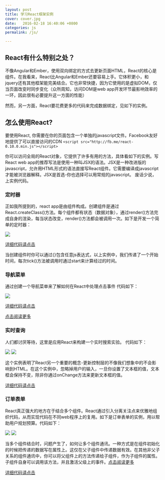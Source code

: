 ```yaml
---
layout: post
title: 学习React框架实例
cover: cover.jpg
date:   2016-02-18 16:40:06 +0800
categories: js
permalink: /js/

---
```


## React有什么特别之处？
不像Angular和Ember，使用双向绑定的方式去更新页面HTML，React的核心是组件。在我看来，React比Angular和Ember还要容易上手。它体积更小，和jquery还有其他框架能完美结合。它也非常快捷，因为它使用的是虚拟DOM，仅当页面改变时同步变化（众所周知，访问DOM是web app开发环节最影响效率的一环，因此很有必要提升这一方面的性能）

然而，另一方面，React要花费更多的代码来完成数据绑定，见如下的实例。

## 怎么使用React?
要使用React, 你需要在你的页面包含一个单独的javascript文件。Facebook友好地提供了可以直接访问的CDN
`<script src="http://fb.me/react-0.10.0.min.js"></script>`

你可以访问全局的React对象，它提供了许多有用的方法，具体看如下的实例。写React web app的推荐写法是使用一种叫JSX的语法。JSX是一种改进版的javascript，允许用HTML形式的语法直接写React组件。它需要编译成javascript才能被浏览器解释。JSX是首选-你也选择可以用常规的javascript。
废话少说，上实例代码。

### 定时器

正如我所提到的，react app是由组件构成。创建组件是通过 React.createClass()方法。每个组件都有状态（数据对象），通过render()方法完成自身的渲染，每当状态改变，render()方法都会被调用一次。如下是开发一个简单的定时器：

![](http://i11.tietuku.com/e7f89e8ba241394d.png)

[详细代码请点击](http://codepen.io/edwinna/pen/BjEQpd)

当创建组件时你可以通过{}包含任意js表达式，以上实例中，我们传递了一个开始时间，每次tick()方法被调用时通过start来计算经过的时间。

### 导航菜单

通过创建一个导航菜单来了解如何在React中处理点击事件
代码如下：

![](http://i13.tietuku.com/0caeab8fdcc49ddd.png)

[详细代码请点击](http://codepen.io/edwinna/pen/WrWRQP)

[点击阅读更多](http://facebook.github.io/react/docs/jsx-in-depth.html)

### 实时查询

人们都讨厌等待，这里是应用React来构建一个实时搜索实验。
代码如下：

![](http://i13.tietuku.com/11d68ed8f59a4bed.png)
![](http://i13.tietuku.com/550247d169446e86.png)

这个实例表明了React另一个重要的概念-更新控制层的不像我们想象中的不会影响到HTML。在这个实例中，忽略掉用户的输入，一旦你设置了文本框的值，文本框会保持不变，除非你通过onChange方法来更新文本框的值。

[详细代码请点击](http://codepen.io/edwinna/pen/zrXwKb)


### 订单表单

React真正强大的地方在于结合多个组件。React通过引入分离关注点来优雅地组织代码，从而实现代码在不同web程序上的复用。如下是订单表单的实例，用以帮助用户规划预算。代码如下：

![](http://i13.tietuku.com/d4cd94caca8ec8f5.png)
![](http://i13.tietuku.com/6aae7134dcbd79f7.png)

当多个组件结合时，问题产生了，如何让多个组件通讯。一种方式是在组件初始化的时候把传递的数据写在属性上。这仅在父子组件中传递数据有效。在其他非父子关系的组件通讯中，你可以将父组件上的方法传递给子组件，作为子组件的属性。子组件自身可以调用该方法，并且激活父级上的事件。[点击阅读更多](http://facebook.github.io/react/tips/communicate-between-components.html)

[详细代码请点击](http://codepen.io/edwinna/pen/KVYrbw?editors=0110)

